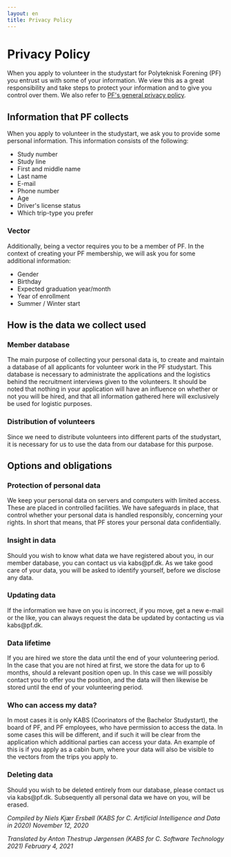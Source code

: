 ```yaml
---
layout: en
title: Privacy Policy
---
```


<h1>Privacy Policy</h1>

<p>
    When you apply to volunteer in the studystart for Polyteknisk Forening (PF) you entrust us with some of your information. 
    We view this as a great responsibility and take steps to protect your information and to give you control over them.
    We also refer to <a href="https://www.pf.dk/en/about-pf/privacy-policy">PF's general privacy policy</a>.
</p>

<h2>Information that PF collects</h2>
<p>
When you apply to volunteer in the studystart, we ask you to provide some personal information. This information consists of the following:
</p>

<ul>
    <li>Study number</li>
    <li>Study line</li>
    <li>First and middle name</li>
    <li>Last name</li>
    <li>E-mail</li>
    <li>Phone number</li>
    <li>Age</li>
    <li>Driver's license status</li>
    <li>Which trip-type you prefer</li>
</ul>

<h3>Vector</h3>
<p>
Additionally, being a vector requires you to be a member of PF. In the context of creating your PF membership, we will ask you for some additional information:
</p>

<ul>
    <li>Gender</li>
    <li>Birthday</li>
    <li>Expected graduation year/month</li>
    <li>Year of enrollment</li>
    <li>Summer / Winter start</li>
</ul>

<h2>How is the data we collect used</h2>
<h3>Member database</h3>
<p>
The main purpose of collecting your personal data is, to create and maintain a database of all applicants for volunteer work in the PF studystart.
This database is necessary to administrate the applications and the logistics behind the recruitment interviews given to the volunteers. It should be noted that nothing in your application will have an influence on whether or not you will be hired, 
and that all information gathered here will exclusively be used for logistic purposes.
</p>

<h3>Distribution of volunteers</h3>
<p>
Since we need to distribute volunteers into different parts of the studystart, it is necessary for us to use the data from our database for this purpose.
</p>

<h2>Options and obligations</h2>
<h3>Protection of personal data</h3>
<p>
We keep your personal data on servers and computers with limited access. These are placed in controlled facilities. We have safeguards in place, that control whether your personal data is handled responsibly, concerning your rights.
In short that means, that PF stores your personal data confidentially.
</p>

<h3>Insight in data</h3>
<p>
Should you wish to know what data we have registered about you, in our member database, you can contact us via kabs@pf.dk. As we take good care of your data, you will be asked to identify yourself, before we disclose any data.
</p>

<h3>Updating data</h3>
<p>
If the information we have on you is incorrect, if you move, get a new e-mail or the like, you can always request the data be updated by contacting us via kabs@pf.dk.
</p>

<h3>Data lifetime</h3>
<p>
If you are hired we store the data until the end of your volunteering period. In the case that you are not hired at first, we store the data for up to 6 months, should a relevant position open up.
In this case we will possibly contact you to offer you the position, and the data will then likewise be stored until the end of your volunteering period.
</p>

<h3>Who can access my data?</h3>
<p>
In most cases it is only KABS (Coorinators of the Bachelor Studystart), the board of PF, and PF employees, who have permission to access the data. In some cases this will be different, and if such it will be clear from the application which additional parties can
access your data. An example of this is if you apply as a cabin bum, where your data will also be visible to the vectors from the trips you apply to.
</p>

<h3>Deleting data</h3>
<p>
Should you wish to be deleted entirely from our database, please contact us via kabs@pf.dk. Subsequently all personal data we have on you, will be erased.
</p>

<p><i>Compiled by Niels Kjær Ersbøll (KABS for C. Artificial Intelligence and Data in 2020) November 12, 2020</i></p>
<p><i>Translated by Anton Thestrup Jørgensen (KABS for C. Software Technology 2021) February 4, 2021</i></p>